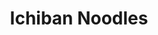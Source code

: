 ---
layout: place
title: Ichiban Noodles
permalink: /indiana/indianapolis/ichiban-noodles.html
stateAbbr: IN
stateName: Indiana
cityName: Indianapolis
seo:
  type: restaurant
  links: null
place_id: ChIJW8rlvNZMa4gR0FgfpIzWjRk
photos:
  - name: >-
      places/ChIJW8rlvNZMa4gR0FgfpIzWjRk/photos/AeeoHcIkKKXDxdjCPKU0Q6Q04GrssE7y1SNkKj6Nb9ENzWBrOZoADyhjse3Cq1nFDrD48khq72BGsZLEnBFysnEcnZXT1Z1xPq3UEfxp3HfXJRTrmPEyELBEOkCcgsiTNFud9B8hGi-i4mDjN34JkmhRZJiQCRNBebu2ulyaG5o8GMtew8A_yoDXsuU-luiHw21z7lxNDwX6Vl2Gq4KZA8l-XV1tMNBygnC46NBxwIUIyW6G_qqdjeJ7rozIIAaS__WDjTrjw_VLIQzWvpHfYgEl6zb6FUF476L22c_xJEG0ZDZ-ibTepvZzZjX4NrGbLjjh77hXhEWt4EPiJ__qNM-cZqFn7U7OD8kbCFiZApEgba50Xg80RLGEytBZwgZ-E0kn8xoB-QKb_hikClzbZgYqN3dvXCKttZVTatHTRfyjIajI7A
    widthPx: 4032
    heightPx: 3024
    authorAttributions:
      - displayName: Nova Locs
        uri: https://maps.google.com/maps/contrib/103204420514152197896
        photoUri: >-
          https://lh3.googleusercontent.com/a-/ALV-UjWLm8QFUfvD8nLmnRYuEv2z4Rn8ckYPuY7MnHkk0sHF0ZZ0tCkuYQ=s100-p-k-no-mo
    flagContentUri: >-
      https://www.google.com/local/imagery/report/?cb_client=maps_api_places.places_api&image_key=!1e10!2sCIHM0ogKEICAgICctPWmGA&hl=en-US
    googleMapsUri: >-
      https://www.google.com/maps/place//data=!3m4!1e2!3m2!1sCIHM0ogKEICAgICctPWmGA!2e10!4m2!3m1!1s0x886b4cd6bce5ca5b:0x198dd68ca41f58d0
  - name: >-
      places/ChIJW8rlvNZMa4gR0FgfpIzWjRk/photos/AeeoHcItE-W-39Ph-PqF41EctdnzT5Hpqca1-sn_eQI9Cnb_Dxm8fznIQK3hH1TpPlLFYX7kv__dTe1Okg3qOzAXeFEeiTihjYB2QrIID1dyySJBUtCXpN88nQPYUNYFYqgAEB7eC2A5hdj56Y9bnPbkcMneaScbgXPJKhSOr4OBXrAtwej-lVvdjMsL0H3ErTPUZFngUncCL8xoYanCyNSgE6UzfiOS2BaaG_HfXZneppbKc4G8CT5T7ULL_0jihmh6PUqqk-RaU5vtcfCWTFMa8LxAx1lnzANAewsIofSw863QCw
    widthPx: 2470
    heightPx: 2964
    authorAttributions:
      - displayName: Ichiban Noodles
        uri: https://maps.google.com/maps/contrib/108740177034895327623
        photoUri: >-
          https://lh3.googleusercontent.com/a/ACg8ocLi5IueMKUAmhkSPOY1gb1FlCaYTQgptj6Sd4w0ePXUMPXo5Q=s100-p-k-no-mo
    flagContentUri: >-
      https://www.google.com/local/imagery/report/?cb_client=maps_api_places.places_api&image_key=!1e10!2sAF1QipP_K-sy4uc02Vc6F_tqUO5CEYVQIgzwNigbRro8&hl=en-US
    googleMapsUri: >-
      https://www.google.com/maps/place//data=!3m4!1e2!3m2!1sAF1QipP_K-sy4uc02Vc6F_tqUO5CEYVQIgzwNigbRro8!2e10!4m2!3m1!1s0x886b4cd6bce5ca5b:0x198dd68ca41f58d0
  - name: >-
      places/ChIJW8rlvNZMa4gR0FgfpIzWjRk/photos/AeeoHcLxlgwLTy_dAkVivbBce7oCsMLdgAtEj2XV-OH96DmV0zJgfdR8czjc4YkGUjmBWZw8TYCDpSZ97Fylsvw1-MZtuPCjxCn_s31WuOnh_HKwzUQciAC8z9QeAFLUyCaURCZIwebnjM-3TvkQkDyI5dmNt1BM_DHy1SG_9aZEYiecUC5WA8a6164XL0MrCF8dhLN7mF7kanXpJVKc_MeBVMInrf1vFpGxiD15nHXh4JmULWVlDzixFUefWJrB3jEWOMVgdssZ_un478rK3_3ciuatBCPUfsYzwtp3CRnhUYTJN5824TwIetNFYGfZfD_Qkq8gzhSU84KuY-VoJjtq2ImWvcr5MUuPM8eBY_SIFHNI0DJAUUoG6KWABmRLuT8sU-NKBzkaSyk2P1kCppXy2jTqYgrvJItaTLc6_Ix7R5c
    widthPx: 3600
    heightPx: 4800
    authorAttributions:
      - displayName: Inspired By Ink
        uri: https://maps.google.com/maps/contrib/116926980635043661931
        photoUri: >-
          https://lh3.googleusercontent.com/a/ACg8ocK3Mz3Kgas6XSNyzIwCb5-j-F5lKLCRKkL6whdA-rXP3aOwsk8=s100-p-k-no-mo
    flagContentUri: >-
      https://www.google.com/local/imagery/report/?cb_client=maps_api_places.places_api&image_key=!1e10!2sCIHM0ogKEICAgMCgjO6Bbw&hl=en-US
    googleMapsUri: >-
      https://www.google.com/maps/place//data=!3m4!1e2!3m2!1sCIHM0ogKEICAgMCgjO6Bbw!2e10!4m2!3m1!1s0x886b4cd6bce5ca5b:0x198dd68ca41f58d0
  - name: >-
      places/ChIJW8rlvNZMa4gR0FgfpIzWjRk/photos/AeeoHcLZBBTAt0F9ClVK0N6YX68sOw_NET1O5NmxxEhnksmW667-ud3uakHDHp0lBKLye6VcQs6nr0Csn6KOPXpSQhGBU9XCBV-pF_rC_KbN7flCbu_DKYLQPGdZl0XO4Ik1-XZiBZwc5XjYOoOnG92YXisr2_4Y50uviwBGJfKzqwyVTBByLZaY_NqP97Y2DdOzvelaiv6ffAGtYdvkx6o1e2VEAalOz_tT52r-ugl0dl9swxsUwt66zH0IIrrIfTMJJps0Nv-iEvJEnFBj_r0Ebmd60uS_vliJmFIT0AX0EPmz71jcUrQosWYP6X3Hhk3Wxuqn1-zwn9KJ1v1yx_9RJk_mxhxUFHiBrO19lgRFmFFtSKuEnAsYiqSo0Jph7w6QMnVKu6KSGq5Tt3bUaleqiZz9AQMNZG1KnrwCzvsEhWc
    widthPx: 3600
    heightPx: 4800
    authorAttributions:
      - displayName: Inspired By Ink
        uri: https://maps.google.com/maps/contrib/116926980635043661931
        photoUri: >-
          https://lh3.googleusercontent.com/a/ACg8ocK3Mz3Kgas6XSNyzIwCb5-j-F5lKLCRKkL6whdA-rXP3aOwsk8=s100-p-k-no-mo
    flagContentUri: >-
      https://www.google.com/local/imagery/report/?cb_client=maps_api_places.places_api&image_key=!1e10!2sCIHM0ogKEICAgMCgjO6BXw&hl=en-US
    googleMapsUri: >-
      https://www.google.com/maps/place//data=!3m4!1e2!3m2!1sCIHM0ogKEICAgMCgjO6BXw!2e10!4m2!3m1!1s0x886b4cd6bce5ca5b:0x198dd68ca41f58d0
  - name: >-
      places/ChIJW8rlvNZMa4gR0FgfpIzWjRk/photos/AeeoHcJXSNyxJkWpc7nLI169WGe8Klp1yOat_ixKTu1U_5_IgxIJC1pv0QQy0N9Lx8tQ6UN6f3Gy6r-wkDbinN8_tFQ1TPrA3VsMJhklXyhFuLpa-yE4jd0s6mqFd5QKUSOvdtMYwqDknBLy95Fn_yMkjMOGTPAaIcfdYlTQmacjJFVKapz91XgOIO-cAMKqG9Idt8_iir-U_gBlYZcOU6J3EPTGMTzYfm2hNxuHnh0qkLh5c3uRFbVaB1MPe4CSNjQNVa4nNcSXyvkADzyUvnsel31A-T4jEosO6vRHa6aFoUorCxow7rXPiwIpz2I3yj3Cv_srufyiqCbA_K2431D4jcUzfJ5uYuyXRv_cXvLVMpO7JTwZdLgNVIjfCSWN-xOUc1Eo3-9pq3Bje8stUcIuxFLGwmIKgVQC74Gs4LcyuYF20w
    widthPx: 4000
    heightPx: 3000
    authorAttributions:
      - displayName: Tengchung H
        uri: https://maps.google.com/maps/contrib/115290422326944174593
        photoUri: >-
          https://lh3.googleusercontent.com/a/ACg8ocI5ppzKgLDY7kGRuOq8bWrJ7zHTpDL3KEevRfc2DGt-Nk_pOA=s100-p-k-no-mo
    flagContentUri: >-
      https://www.google.com/local/imagery/report/?cb_client=maps_api_places.places_api&image_key=!1e10!2sCIHM0ogKEICAgMDwkJXTLw&hl=en-US
    googleMapsUri: >-
      https://www.google.com/maps/place//data=!3m4!1e2!3m2!1sCIHM0ogKEICAgMDwkJXTLw!2e10!4m2!3m1!1s0x886b4cd6bce5ca5b:0x198dd68ca41f58d0
  - name: >-
      places/ChIJW8rlvNZMa4gR0FgfpIzWjRk/photos/AeeoHcJs6Har03QoipRD0VCI48mTDz3ErWsWVOtYF0dls4mxlkJae_CiHR0Uh3TrLGjQC5t-b5j5v5oRW7-tJ5rS1M0M1U80UqUnYLX0UG0yi6tll5NXRPl4OSLdsmZA66Cx9D7k03G5gj4k-AQ97JDls_ir75LuugrUarC7Nx0VEjOJTI9EXP1u01KcpMLXxfHOMqfQMBTbfI9YQ7CCuyGi21P8wtZ6Y96BEAAbmLLjh6SQ3mAa-12nVDcVrHcVnt4SQfBGOxBv5caiTPgYMBS7uEHM6v_FoLFnPbp4S7wiO9tcVb121yO0JI1rvJ1i08-4qWad88wA8mmZE7cmkW6Uk9OtyBA3I6qOv7aHoJhv8lWxhTtQ8cO3h71LppYoGlg66C7LFLtuSXZpxRx5GIRbBsZb_F_tDW0Asv209FaQBEze9Ck7
    widthPx: 2770
    heightPx: 2984
    authorAttributions:
      - displayName: Leyder Ness
        uri: https://maps.google.com/maps/contrib/112209274865641064124
        photoUri: >-
          https://lh3.googleusercontent.com/a-/ALV-UjW3xelhJVBmPxNEFPGJbmivWcKWOTidTFRQhz4yun1SOEbs_Q=s100-p-k-no-mo
    flagContentUri: >-
      https://www.google.com/local/imagery/report/?cb_client=maps_api_places.places_api&image_key=!1e10!2sCIHM0ogKEICAgICv75699wE&hl=en-US
    googleMapsUri: >-
      https://www.google.com/maps/place//data=!3m4!1e2!3m2!1sCIHM0ogKEICAgICv75699wE!2e10!4m2!3m1!1s0x886b4cd6bce5ca5b:0x198dd68ca41f58d0
  - name: >-
      places/ChIJW8rlvNZMa4gR0FgfpIzWjRk/photos/AeeoHcJa_-c-kj02qLv5XQw-w3ouAY6h5ad6AhQHBKV-8ZnYd-kYpU9bmSPcuwdLs--FhCUdWXUI_rPZ7V1y-zjzPBWZOwfSCb3yhNc0TccUDd9hxlGYmeEQ6NX5qL8bYgzL_n1GmUdNG4EaGzop-0iN-OlbFmuTDSyZZXkpWYnI8FyKziTrQNg8SpccYcVi-jtIrqkrtODL3vGpN1o8BTlrUZNNFGzJ7WpifF0sxkKRMugEA5XDnxCSysbARHmu9p1AVHrbNzan-HSW6kHhBojKGXwumktXMc8jetkwwf9emEIp620536dWv4Dt1ghK7JFcSTqomx_7ay1jDe-u9Q8l8AFon78lgXkLqfwkrHLFBW3NcW85Pvwpz10776Mm8UYSekEV7ndDT01Xa18w4ryoymqzMQJ1KYCg60IVNSbzo8orZw
    widthPx: 3024
    heightPx: 4032
    authorAttributions:
      - displayName: Erin Bower
        uri: https://maps.google.com/maps/contrib/114436678464414845034
        photoUri: >-
          https://lh3.googleusercontent.com/a-/ALV-UjXCccn8I60dhKXfKqXrSW3596jHQRpLIlrmxUR7yI0zxaQ7QbHw=s100-p-k-no-mo
    flagContentUri: >-
      https://www.google.com/local/imagery/report/?cb_client=maps_api_places.places_api&image_key=!1e10!2sCIHM0ogKEICAgICc3MDuRA&hl=en-US
    googleMapsUri: >-
      https://www.google.com/maps/place//data=!3m4!1e2!3m2!1sCIHM0ogKEICAgICc3MDuRA!2e10!4m2!3m1!1s0x886b4cd6bce5ca5b:0x198dd68ca41f58d0
  - name: >-
      places/ChIJW8rlvNZMa4gR0FgfpIzWjRk/photos/AeeoHcK1KDPwb8NKwQDgCmFAGagYMkKLq5o0EgVf1v-0f9J0Jg_KDgXNgQiqm1NWnz01Ywr3VmbJXmIpAR4WrMzxH8yB09FNgBvaQzgMBfQxZKHeMKOjqfRZaEnDBwwLfSR7ZJ5o84qqFKpz0pFj98R96d57it80iIktxcRAVzwCTVDKthEjnZYVWTFr0tkJndza1n5UTEZ5e2jljoUYRKTlUw8-jRcgpaczC4Ol12BrAWwUeVfRIGc7rV1KCNJJWMn2NRbNq9w21RYV0po4Cf5yX2yo2LLgkwCRWa6x3s8AZw6CGURKZ-wrEHnBev7HlLRHyaQKQSUFkxd-aBJrqghrus2cv_POBtAoXuTsCvhVyCB64pAsuWarXt8g6lYR54KBPZ1sED5yuCteo9ZWVKDCxgpiCnpZRt4Jitje1rWH9Jbffg
    widthPx: 4032
    heightPx: 3024
    authorAttributions:
      - displayName: Emeandor “RAS” Gaming
        uri: https://maps.google.com/maps/contrib/108356354377552790470
        photoUri: >-
          https://lh3.googleusercontent.com/a-/ALV-UjX2AvYGNR9CqPhSRW-BEpNDeBCAuqC9rqy9oWbnExtMXNHUPZwZkw=s100-p-k-no-mo
    flagContentUri: >-
      https://www.google.com/local/imagery/report/?cb_client=maps_api_places.places_api&image_key=!1e10!2sCIHM0ogKEICAgICmyKKADw&hl=en-US
    googleMapsUri: >-
      https://www.google.com/maps/place//data=!3m4!1e2!3m2!1sCIHM0ogKEICAgICmyKKADw!2e10!4m2!3m1!1s0x886b4cd6bce5ca5b:0x198dd68ca41f58d0
  - name: >-
      places/ChIJW8rlvNZMa4gR0FgfpIzWjRk/photos/AeeoHcJRYGSppm-qb6IiMZmuXaqPGGckMNRabJobZqtDGwzFS8ivcWFZdCKHzg0GhFfEDs1vcQK4tVPyIv_LWvdVAKrYp-aibKR21djeU0DximXLs3bGi-Ln-S6AT1C0sKlrfwGk7HfqMp8_lr5CVUz4qNtJd73y9lHjxj82mV2Js0hIYTVUYio3geWNfsgD7n1WhAIemioGSWBsJfueE07ra3gi61gWTBTYPNSUvve-OMTzAAGTebK9q89iEtPX_lyQybzhKs1OCnY2vIUjI1FBDCQ03aMDghlWAoNAYgYJcf9oHJVi7R1lBzNUEQsWGTiguIvmwq28rY1TKO2btcCCCBCZ-fB-h2BiFuD6ABLVTj83kjNmOH9MHslbX8dYeTT01KWN81fHItPBDM8Li4DHJqMVSV97RGC2oLDDga1t4dnVsw
    widthPx: 3600
    heightPx: 4800
    authorAttributions:
      - displayName: Inspired By Ink
        uri: https://maps.google.com/maps/contrib/116926980635043661931
        photoUri: >-
          https://lh3.googleusercontent.com/a/ACg8ocK3Mz3Kgas6XSNyzIwCb5-j-F5lKLCRKkL6whdA-rXP3aOwsk8=s100-p-k-no-mo
    flagContentUri: >-
      https://www.google.com/local/imagery/report/?cb_client=maps_api_places.places_api&image_key=!1e10!2sCIHM0ogKEICAgMCgjO6BHw&hl=en-US
    googleMapsUri: >-
      https://www.google.com/maps/place//data=!3m4!1e2!3m2!1sCIHM0ogKEICAgMCgjO6BHw!2e10!4m2!3m1!1s0x886b4cd6bce5ca5b:0x198dd68ca41f58d0
  - name: >-
      places/ChIJW8rlvNZMa4gR0FgfpIzWjRk/photos/AeeoHcL0m69xCGxRV8VDhWPPWC3NkNFKaj57WWYXbS0e7t3kYn2lr4Nuy9ilrENNdPEFpkeNmA6KeFrYa6gZos29t86h8_ugSwZmZOIe2zDk9d8xhZj1y-gmIO3U3Ls66Vl6DDtBhyDCUU1_Df8ZL3dW9DmYbwpGnBwO5j_-J5mONxVC5sHaFYwNckiOtRF3UaJ7ReVstS5NHnyGhhEv9ForfiVAB2Biigy0P6dMQe8I-Jh7u2otHIjrRzg7SI1UMK8aSFslsV3d2ge6pS4Jl3LkuZAwLSrMr8Ss7ZULOk_j6TI6bAi2PNKPNB89u9pLF55_pggdqDqp9yNXE336KBRsmhqmmzVMpbPaawdZCQOOocJrhbkTdROThWhEqtRjxgHErJqR65xRIqX2X-fvP3Sjk03qncrGFjfglvO32mLhHEg
    widthPx: 3024
    heightPx: 4032
    authorAttributions:
      - displayName: Erin Bower
        uri: https://maps.google.com/maps/contrib/114436678464414845034
        photoUri: >-
          https://lh3.googleusercontent.com/a-/ALV-UjXCccn8I60dhKXfKqXrSW3596jHQRpLIlrmxUR7yI0zxaQ7QbHw=s100-p-k-no-mo
    flagContentUri: >-
      https://www.google.com/local/imagery/report/?cb_client=maps_api_places.places_api&image_key=!1e10!2sCIHM0ogKEICAgICc3MDufA&hl=en-US
    googleMapsUri: >-
      https://www.google.com/maps/place//data=!3m4!1e2!3m2!1sCIHM0ogKEICAgICc3MDufA!2e10!4m2!3m1!1s0x886b4cd6bce5ca5b:0x198dd68ca41f58d0
address: 8355 Bash St, Indianapolis, IN 46250, USA
street: 8355 Bash St
city: Indianapolis
state: IN
zip: '46250'
country: USA
neighborhood: Castleton
latitude: '39.908219'
longitude: '-86.048888'
accessibility_options:
  wheelchairAccessibleParking: true
  wheelchairAccessibleEntrance: true
  wheelchairAccessibleSeating: true
business_status: OPERATIONAL
name: Ichiban Noodles
google_maps_links:
  directionsUri: >-
    https://www.google.com/maps/dir//''/data=!4m7!4m6!1m1!4e2!1m2!1m1!1s0x886b4cd6bce5ca5b:0x198dd68ca41f58d0!3e0
  placeUri: https://maps.google.com/?cid=1841363722201684176
  writeAReviewUri: >-
    https://www.google.com/maps/place//data=!4m3!3m2!1s0x886b4cd6bce5ca5b:0x198dd68ca41f58d0!12e1
  reviewsUri: >-
    https://www.google.com/maps/place//data=!4m4!3m3!1s0x886b4cd6bce5ca5b:0x198dd68ca41f58d0!9m1!1b1
  photosUri: >-
    https://www.google.com/maps/place//data=!4m3!3m2!1s0x886b4cd6bce5ca5b:0x198dd68ca41f58d0!10e5
primary_type: Sushi Restaurant
opening_hours: null
secondary_opening_hours: null
phone: null
price_level: null
price_range: null
rating: null
rating_count: 0
website: null
description: >-
  Discover Ichiban Noodles in Indianapolis, IN$$$Ichiban Noodles in
  Indianapolis, IN, stands out as a go-to spot for fresh sushi and
  Asian-inspired flavors, perfect for anyone exploring top sushi restaurants in
  the area. Located in the lively Castleton neighborhood, this welcoming eatery
  emphasizes accessibility with features like wheelchair-accessible parking,
  entrances, and seating, ensuring a comfortable visit for all. Its menu
  highlights a variety of delicious sushi options that cater to those seeking
  satisfying meals close to home, blending quality ingredients with a relaxed
  atmosphere. Whether you're in the mood for a quick bite or a casual gathering,
  the restaurant's convenient location makes it an ideal choice for sushi
  enthusiasts looking for reliable dining experiences nearby.
generative_summary: >-
  Discover Ichiban Noodles in Indianapolis, IN$$$Ichiban Noodles in
  Indianapolis, IN, stands out as a go-to spot for fresh sushi and
  Asian-inspired flavors, perfect for anyone exploring top sushi restaurants in
  the area. Located in the lively Castleton neighborhood, this welcoming eatery
  emphasizes accessibility with features like wheelchair-accessible parking,
  entrances, and seating, ensuring a comfortable visit for all. Its menu
  highlights a variety of delicious sushi options that cater to those seeking
  satisfying meals close to home, blending quality ingredients with a relaxed
  atmosphere. Whether you're in the mood for a quick bite or a casual gathering,
  the restaurant's convenient location makes it an ideal choice for sushi
  enthusiasts looking for reliable dining experiences nearby.
generative_disclosure: Summarized by AI using the Grok-3-Mini model.
reviews: null
review_summary: >-
  Insights from Customer Reviews$$$Visitors to this sushi spot often praise the
  fresh ingredients and welcoming vibe, making it a solid pick for anyone
  craving tasty Japanese-inspired dishes without the hassle. Many highlight the
  attentive service and accessible features that enhance the overall dining
  experience, helping it stand out among local options. While some note room for
  variety in menu choices, the general consensus leans positive, with folks
  appreciating the straightforward approach to classic flavors that keep things
  enjoyable. Overall, it's frequently recommended as a dependable choice for
  casual meals, offering a balance of quality and convenience that leaves diners
  satisfied and eager to return.
review_disclosure: Summarized by AI using the Grok-3-Mini model.
parking_options: null
payment_options: null
allow_dogs: null
curbside_pickup: null
delivery: null
dine_in: null
good_for_children: null
good_for_groups: null
good_for_sports: null
live_music: null
menu_for_children: null
outdoor_seating: null
reservable: null
restroom: null
serves_beer: null
serves_breakfast: null
serves_brunch: null
serves_cocktails: null
serves_coffee: null
serves_dinner: null
serves_dessert: null
serves_lunch: null
serves_vegetarian_food: null
serves_wine: null
takeout: null
update_category: pro
places_description: null

---